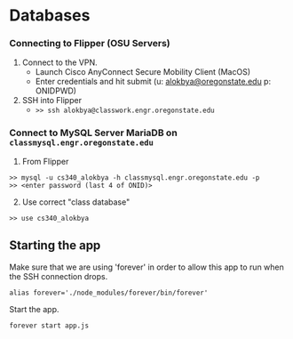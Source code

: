 # Databases

### Connecting to Flipper (OSU Servers)
1. Connect to the VPN.
    - Launch Cisco AnyConnect Secure Mobility Client (MacOS)
    - Enter credentials and hit submit (u: alokbya@oregonstate.edu p: ONIDPWD)
2. SSH into Flipper
    - `>> ssh alokbya@classwork.engr.oregonstate.edu`


### Connect to MySQL Server MariaDB on `classmysql.engr.oregonstate.edu`
1. From Flipper
```
>> mysql -u cs340_alokbya -h classmysql.engr.oregonstate.edu -p
>> <enter password (last 4 of ONID)>
```

2. Use correct "class database"
```
>> use cs340_alokbya
```

## Starting the app
Make sure that we are using 'forever' in order to allow this app to run when the SSH connection drops.
```
alias forever='./node_modules/forever/bin/forever'
```

Start the app.
```
forever start app.js
```